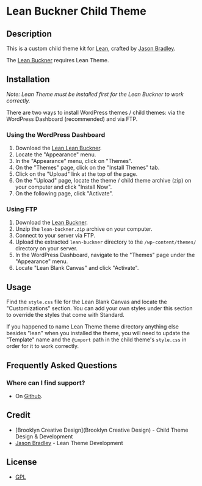 # Lean Buckner Child Theme

## Description

This is a custom child theme kit for [Lean](http://leantheme.co), crafted by [Jason Bradley](http://jasonbradley.me).

The [Lean Buckner](https://github.com/keithklingen/lean-buckner) requires Lean Theme.

## Installation

*Note: Lean Theme must be installed first for the Lean Buckner to work correctly.*

There are two ways to install WordPress themes / child themes: via the WordPress Dashboard (recommended) and via FTP. 

### Using the WordPress Dashboard

1. Download the [Lean Lean Buckner](https://github.com/keithklingen/lean-buckner).
2. Locate the "Appearance" menu.
3. In the "Appearance" menu, click on "Themes".
4. On the "Themes" page, click on the "Install Themes" tab.
5. Click on the "Upload" link at the top of the page.
6. On the "Upload" page, locate the theme / child theme archive (zip) on your computer and click "Install Now".
7. On the following page, click "Activate".

### Using FTP

1. Download the [Lean Buckner](https://github.com/keithklingen/lean-buckner).
2. Unzip the ```lean-buckner.zip``` archive on your computer.
3. Connect to your server via FTP.
4. Upload the extracted ```lean-buckner``` directory to the ```/wp-content/themes/``` directory on your server.
6. In the WordPress Dashboard, navigate to the "Themes" page under the "Appearance" menu.
7. Locate "Lean Blank Canvas" and click "Activate".

## Usage

Find the ```style.css``` file for the Lean Blank Canvas and locate the "Customizations" section. You can add your own styles under this section to override the styles that come with Standard.

If you happened to name Lean Theme theme directory anything else besides "lean" when you installed the theme, you will need to update the "Template" name and the ```@import``` path in the child theme's ```style.css``` in order for it to work correctly.

## Frequently Asked Questions

### Where can I find support?
* On [Github](https://github.com/keithklingen/lean-buckner/issues/new).

## Credit

* [Brooklyn Creative Design](Brooklyn Creative Design) - Child Theme Design & Development
* [Jason Bradley](http://jasonbradley.me) - Lean Theme Development

## License

* [GPL](http://www.gnu.org/licenses/gpl-3.0.html)
